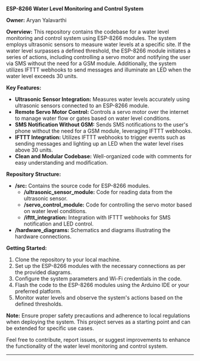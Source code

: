 **ESP-8266 Water Level Monitoring and Control System**

**Owner:** Aryan Yalavarthi

**Overview:**
This repository contains the codebase for a water level monitoring and control system using ESP-8266 modules. The system employs ultrasonic sensors to measure water levels at a specific site. If the water level surpasses a defined threshold, the ESP-8266 module initiates a series of actions, including controlling a servo motor and notifying the user via SMS without the need for a GSM module. Additionally, the system utilizes IFTTT webhooks to send messages and illuminate an LED when the water level exceeds 30 units.

**Key Features:**
- **Ultrasonic Sensor Integration:** Measures water levels accurately using ultrasonic sensors connected to an ESP-8266 module.
- **Remote Servo Motor Control:** Controls a servo motor over the internet to manage water flow or gates based on water level conditions.
- **SMS Notification Without GSM:** Sends SMS notifications to the user's phone without the need for a GSM module, leveraging IFTTT webhooks.
- **IFTTT Integration:** Utilizes IFTTT webhooks to trigger events such as sending messages and lighting up an LED when the water level rises above 30 units.
- **Clean and Modular Codebase:** Well-organized code with comments for easy understanding and modification.

**Repository Structure:**
- **/src:** Contains the source code for ESP-8266 modules.
  - **/ultrasonic_sensor_module:** Code for reading data from the ultrasonic sensor.
  - **/servo_control_module:** Code for controlling the servo motor based on water level conditions.
  - **/ifttt_integration:** Integration with IFTTT webhooks for SMS notification and LED control.
- **/hardware_diagrams:** Schematics and diagrams illustrating the hardware connections.

**Getting Started:**
1. Clone the repository to your local machine.
2. Set up the ESP-8266 modules with the necessary connections as per the provided diagrams.
3. Configure the system parameters and Wi-Fi credentials in the code.
4. Flash the code to the ESP-8266 modules using the Arduino IDE or your preferred platform.
5. Monitor water levels and observe the system's actions based on the defined thresholds.

**Note:**
Ensure proper safety precautions and adherence to local regulations when deploying the system. This project serves as a starting point and can be extended for specific use cases.

Feel free to contribute, report issues, or suggest improvements to enhance the functionality of the water level monitoring and control system.

---
